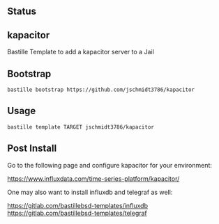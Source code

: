 ## Status

## kapacitor
Bastille Template to add a kapacitor server to a Jail

## Bootstrap

```shell
bastille bootstrap https://github.com/jschmidt3786/kapacitor
```

## Usage

```shell
bastille template TARGET jschmidt3786/kapacitor
```

## Post Install

Go to the following page and configure kapacitor for your environment:

  https://www.influxdata.com/time-series-platform/kapacitor/

One may also want to install influxdb and telegraf as well:

  https://gitlab.com/bastillebsd-templates/influxdb
  https://gitlab.com/bastillebsd-templates/telegraf
